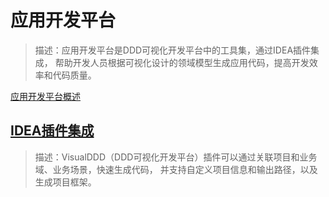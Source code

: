 # 应用开发平台

> 描述：应用开发平台是DDD可视化开发平台中的工具集，通过IDEA插件集成，
> 帮助开发人员根据可视化设计的领域模型生成应用代码，提高开发效率和代码质量。

[应用开发平台概述](应用开发平台/应用开发平台概述.md)

## [IDEA插件集成](应用开发平台/IDEA插件集成.md)

> 描述：VisualDDD（DDD可视化开发平台）插件可以通过关联项目和业务域、业务场景，快速生成代码，
> 并支持自定义项目信息和输出路径，以及生成项目框架。